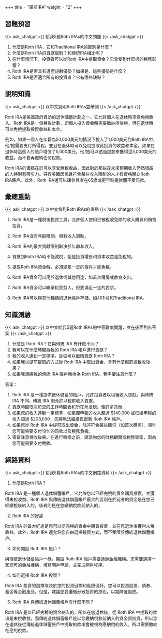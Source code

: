 +++
title = "羅斯IRA"
weight = "2"
+++
## 習題預習
{{< ask_chatgpt >}}
給我5題Roth IRAs的中文問題
{{< /ask_chatgpt >}}



1. 什麼是Roth IRA，它和Traditional IRA的區別是什麼？
2. 什麼是Roth IRA的貢獻限制？和傳統IRA相比呢？
3. 在什麼情況下，投資者可以從Roth IRA中提取資金？它會受到什麼樣的稅務影響？
4. Roth IRA是否具有遺產規劃優勢？如果是，這些優勢是什麼？
5. Roth IRA是否適合所有的投資者？它有哪些缺點？   

## 說明知識
{{< ask_chatgpt >}}
以中文說明Roth IRAs並舉例
{{< /ask_chatgpt >}}



Roth IRA是美國政府資助的退休儲蓄計劃之一，它允許個人在退休時享受免稅收入。Roth IRA是一個稅後計劃，即個人投入資金時需要繳納所得稅，但在退休時可以免稅提取投資收益和本金。

例如，如果一個人在年薪為50,000美元的情況下投入了1,000美元到Roth IRA中，他/她需要支付所得稅，並且在退休時可以免稅提取此投資的收益和本金。如果在退休時這個人的賬戶增值了5,000美元，他/她可以透過提款來獲得這5,000美元的收益，而不會再繳納任何稅款。

Roth IRA的優點在於可以享受無稅收益，因此對於那些在未來預期收入仍然很高的人特別有吸引力。只有美國居民且符合某些收入限制的人才有資格開立Roth IRA賬戶。此外，Roth IRA還可以讓參與者在65歲或更早時提款而不受罰款。   

## 彙總重點
{{< ask_chatgpt >}}
以中文條列Roth IRAs的重點
{{< /ask_chatgpt >}}



1. Roth IRA是一種稅後投資工具，允許個人使用已被稅收免除的收入購買和銷售投資。 

2. Roth IRA沒有年齡限制，但有收入限制。 

3. Roth IRA的最大貢獻限制取決於年齡和收入。 

4. 貢獻到Roth IRA時不能減稅，但是投資增長和資本收益是免稅的。 

5. 提取Roth IRA資金時，必須滿足一定的條件才能免稅。 

6. Roth IRA資金可以用於退休或其他用途，如首次購房或教育支出。 

7. Roth IRA資金可以繼承給受益人，但要滿足一定的要求。 

8. Roth IRA可以與其他種類的退休帳戶存儲，如401(k)和Traditional IRA。   

## 知識測驗
{{< ask_chatgpt >}}
以中文給我5題Roth IRAs的中等難度問題，並在後面列出答案
{{< /ask_chatgpt >}}



1. 什麼是 Roth IRA？它與傳統 IRA 有什麼不同？
2. 我可以在什麼時間為我的 Roth IRA 帳戶進行貢獻？
3. 我的收入達到一定標準，是否可以繼續貢獻 Roth IRA？
4. 如果我以提前提取的方式從 Roth IRA 中取出資金，會有什麼懲罰或稅收後果？
5. 如果我想將我的傳統 IRA 賬戶轉換為 Roth IRA，我需要注意什麼？

答案：
1. Roth IRA 是一種提供退休儲蓄的帳戶，允許投資者以稅後收入貢獻。與傳統 IRA 不同，傳統 IRA 則允許以稅前收入貢獻。
2. 貢獻時間取決於您的工作時間表和所在州法規。像許多其他... 
3. 如果您的收入達到一定標準，如單獨申報的收入超過 $140,000 或已婚申報的收入超過 $208,000，您將無法繼續貢獻到 Roth IRA 帳戶。
4. 如果您從 Roth IRA 中提前取出資金，除非符合某些情況（如首次購房），否則您可能需要支付10％的罰款以及稅務負擔。
5. 需要注意稅收後果。在進行轉換之前，請諮詢您的財務顧問或稅務專家，因為您可能需要支付稅收。   

## 網路資料
{{< ask_chatgpt >}}
給我5篇Roth IRAs的中文網路資料
{{< /ask_chatgpt >}}



1. 什麼是Roth IRA？

Roth IRA 是一種個人退休儲蓄帳戶，它允許您以已經完稅的資金購買投資，並獲得未稅收益。Roth IRA 與傳統退休儲蓄帳戶最大的區別在於前者的資金是在您已經繳稅後納入的，後者則是在您繳納稅款前納入的。

2. Roth IRA 的好處

Roth IRA 的最大好處是您可以從完稅的資金中購買投資，並在您退休後獲得未稅收益。此外，Roth IRA 還允許您自由選擇投資方式，而不受限於傳統退休儲蓄帳戶。

3. 如何開設 Roth IRA 帳戶？

與傳統退休儲蓄帳戶一樣，開設 Roth IRA 帳戶需要通過金融機構。您需要選擇一家認可的金融機構，填寫開戶申請，並完成開戶程序。

4. 如何選擇 Roth IRA 投資？

Roth IRA 投資的選擇取決於您的投資目標和風險偏好。您可以投資股票、債券、基金等金融產品。但是，建議您要遵循分散投資的原則，以期降低風險。

5. Roth IRA 與傳統退休儲蓄帳戶有什麼不同？

Roth IRA 是以已經完稅的資金納入的，所以在您退休後，從 Roth IRA 中提取的款項是未稅收益。而傳統退休儲蓄帳戶是以您繳納稅款前納入的資金買投資，所以您在退休後從傳統退休儲蓄帳戶中提取的款項會被視為應納稅的收入，所以需要繳納相應的稅款。   

